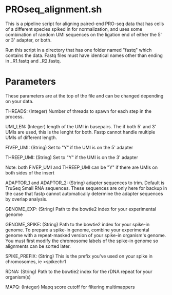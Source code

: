 # PROseq_alignment.sh

This is a pipeline script for aligning paired-end PRO-seq data that has cells of a different species spiked in for normalization, and uses some combination of random UMI sequences on the ligation end of either the 5' or 3' adapter, or both.

Run this script in a directory that has one folder named "fastq" which contains the data. Fastq files must have identical names other than ending in _R1.fastq and _R2.fastq.

# Parameters

These parameters are at the top of the file and can be changed depending on your data.

THREADS: (Integer) Number of threads to spawn for each step in the process.

UMI_LEN: (Integer) length of the UMI in basepairs. The if both 5' and 3' UMIs are used, this is the lenght for both. Fastp cannot handle multiple UMIs of different length.


FIVEP_UMI: (String) Set to "Y" if the UMI is on the 5' adapter

THREEP_UMI: (String) Set to "Y" if the UMI is on the 3' adapter

Note: both FIVEP_UMI and THREEP_UMI can be "Y" if there are UMIs on both sides of the insert

ADAPTOR_1 and ADAPTOR_2: (String) adapter sequences to trim. Default is TruSeq Small RNA sequences. These sequences are only here for backup in the case that fastp cannot automatically determine the adapter sequences by overlap analysis.


GENOME_EXP: (String) Path to the bowtie2 index for your experimental genome

GENOME_SPIKE: (String) Path to the bowtie2 index for your spike-in genome. To prepare a spike-in genome, combine your experimental genome with a repeat-masked version of your spike-in organism's genome. You must first modify the chromosome labels of the spike-in genome so alignments can be sorted later. 

SPIKE_PREFIX: (String) This is the prefix you've used on your spike in chromosomes, ie >spikechr1

RDNA: (String) Path to the bowtie2 index for the rDNA repeat for your organism(s)

MAPQ: (Integer) Mapq score cutoff for filtering multimappers




